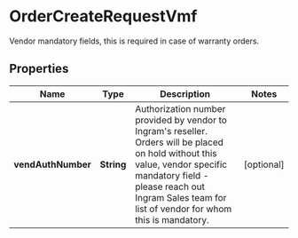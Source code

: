 

# OrderCreateRequestVmf

Vendor mandatory fields, this is required in case of warranty orders.

## Properties

| Name | Type | Description | Notes |
|------------ | ------------- | ------------- | -------------|
|**vendAuthNumber** | **String** | Authorization number provided by vendor to Ingram&#39;s reseller. Orders will be placed on hold without this value, vendor specific mandatory field - please reach out Ingram Sales team for list of vendor for whom this is mandatory. |  [optional] |



